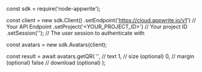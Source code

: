 const sdk = require('node-appwrite');

const client = new sdk.Client()
    .setEndpoint('https://cloud.appwrite.io/v1') // Your API Endpoint
    .setProject('&lt;YOUR_PROJECT_ID&gt;') // Your project ID
    .setSession(''); // The user session to authenticate with

const avatars = new sdk.Avatars(client);

const result = await avatars.getQR(
    '<TEXT>', // text
    1, // size (optional)
    0, // margin (optional)
    false // download (optional)
);
